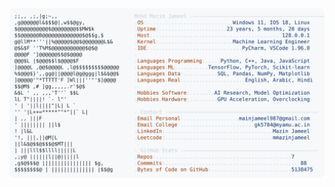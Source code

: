 <picture>
  <source srcset="https://raw.githubusercontent.com/mmazinjameel/mmazinjameel/main/dark_mode.svg?v=1745618961" media="(prefers-color-scheme: dark)">
  <img src="https://raw.githubusercontent.com/mmazinjameel/mmazinjameel/main/light_mode.svg?v=1745618961">
</picture>

